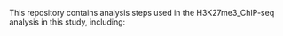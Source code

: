 This repository contains analysis steps used in the H3K27me3_ChIP-seq analysis in this study, including:



